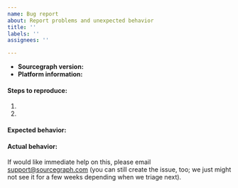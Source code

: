 ```yaml
---
name: Bug report
about: Report problems and unexpected behavior
title: ''
labels: ''
assignees: ''

---
```


- **Sourcegraph version:** <!-- the version of Sourcegraph or "Sourcegraph.com" -->
- **Platform information:** <!-- OS version, cloud provider, web browser version, Docker version, etc., depending on the issue -->

#### Steps to reproduce:

1.
2.

#### Expected behavior:

#### Actual behavior:

If would like immediate help on this, please email support@sourcegraph.com (you can still create the issue, too; we just might not see it for a few weeks depending when we triage next).
